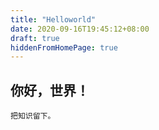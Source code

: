 ```yaml
---
title: "Helloworld"
date: 2020-09-16T19:45:12+08:00
draft: true
hiddenFromHomePage: true
---
```


## 你好，世界！

<code>把知识留下。</code>
